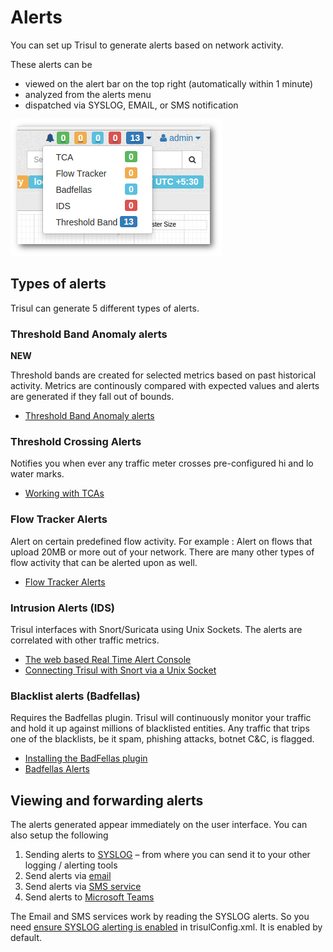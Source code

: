 # Alerts

You can set up Trisul to generate alerts based on network activity.

These alerts can be

- viewed on the alert bar on the top right (automatically within 1 minute)
- analyzed from the alerts menu
- dispatched via SYSLOG, EMAIL, or SMS notification

![](image/alerts1.png)

## Types of alerts

Trisul can generate 5 different types of alerts.

### Threshold Band Anomaly alerts

**NEW**

Threshold bands are created for selected metrics based on past 
historical activity. Metrics are continously compared with expected 
values and alerts are generated if they fall out of bounds.

- [Threshold Band Anomaly alerts](/docs/ug/alerts/tband)

### Threshold Crossing Alerts

Notifies you when ever any traffic meter crosses pre-configured hi and lo water marks.

- [Working with TCAs](/docs/ug/alerts/tca)

### Flow Tracker Alerts

Alert on certain predefined flow activity. For example : Alert on 
flows that upload 20MB or more out of your network. There are many other
 types of flow activity that can be alerted upon as well.

- [Flow Tracker Alerts](/docs/ug/alerts/ft)

### Intrusion Alerts (IDS)

Trisul interfaces with Snort/Suricata using Unix Sockets. The alerts are correlated with other traffic metrics.

- [The web based Real Time Alert Console](/docs/ug/alerts/ids_stabber)
- [Connecting Trisul with Snort via a Unix Socket](/docs/howto/setup_ids_alerts)

### Blacklist alerts (Badfellas)

Requires the Badfellas plugin. Trisul will continuously monitor your 
traffic and hold it up against millions of blacklisted entities. Any 
traffic that trips one of the blacklists, be it spam, phishing attacks, 
botnet C&C, is flagged.

- [Installing the BadFellas plugin](/docs/ug/install/badfellas-plugin)
- [Badfellas Alerts](/docs/ug/alerts/mw)

## Viewing and forwarding alerts

The alerts generated appear immediately on the user interface. You can also setup the following

1. Sending alerts to [SYSLOG](/docs/ug/Alerts/manage) – from where you can send it to your other logging / alerting tools
2. Send alerts via [email](/docs/ug/alerts/email_settings)
3. Send alerts via [SMS service](/docs/ug/alerts/sms_settings)
4. Send alerts to [Microsoft Teams](/docs/ug/alerts/msteams)

The Email and SMS services work by reading the SYSLOG alerts. So you need [ensure SYSLOG alerting is enabled](/docs/ug/Alerts/manage) in trisulConfig.xml. It is enabled by default.

